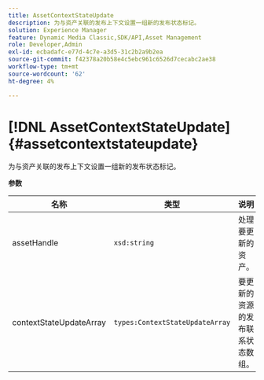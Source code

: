 ```yaml
---
title: AssetContextStateUpdate
description: 为与资产关联的发布上下文设置一组新的发布状态标记。
solution: Experience Manager
feature: Dynamic Media Classic,SDK/API,Asset Management
role: Developer,Admin
exl-id: ecbadafc-e77d-4c7e-a3d5-31c2b2a9b2ea
source-git-commit: f42378a20b58e4c5ebc961c6526d7cecabc2ae38
workflow-type: tm+mt
source-wordcount: '62'
ht-degree: 4%

---
```


# [!DNL AssetContextStateUpdate]{#assetcontextstateupdate}

为与资产关联的发布上下文设置一组新的发布状态标记。

**参数**

| 名称 | 类型 | 说明 |
|---|---|---|
| assetHandle | `xsd:string` | 处理要更新的资产。 |
| contextStateUpdateArray | `types:ContextStateUpdateArray` | 要更新的资源的发布联系状态数组。 |
